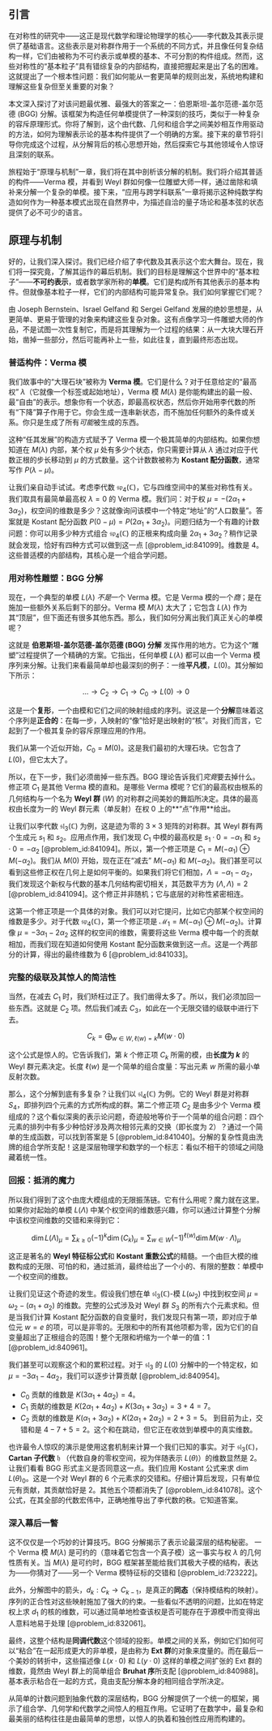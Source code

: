 ## 引言
在对称性的研究中——这正是现代数学和理论物理学的核心——李代数及其表示提供了基础语言。这些表示是对称群作用于一个系统的不同方式，并且像任何复杂结构一样，它们由被称为不可约表示或单模的基本、不可分割的构件组成。然而，这些对称性的“基本粒子”具有错综复杂的内部结构，直接把握起来是出了名的困难。这就提出了一个根本性问题：我们如何能从一套更简单的规则出发，系统地构建和理解这些复杂但至关重要的对象？

本文深入探讨了对该问题最优雅、最强大的答案之一：伯恩斯坦-盖尔范德-盖尔范德 (BGG) 分解。该框架为构造任何单模提供了一种深刻的技巧，类似于一种复杂的容斥原理形式。你将了解到，这个由代数、几何和组合学之间美妙相互作用驱动的方法，如何为理解表示论的基本构件提供了一个明确的方案。接下来的章节将引导你完成这个过程，从分解背后的核心思想开始，然后探索它与其他领域令人惊讶且深刻的联系。

旅程始于“原理与机制”一章，我们将在其中剖析该分解的机制。我们将介绍其普适的构件——Verma 模，并看到 Weyl 群如何像一位雕塑大师一样，通过凿除和填补来分解一个复杂的单模。接下来，“应用与跨学科联系”一章将揭示这种纯数学构造如何作为一种基本模式出现在自然界中，为描述自洽的量子场论和基本弦的状态提供了必不可少的语言。

## 原理与机制

好的，让我们深入探讨。我们已经介绍了李代数及其表示这个宏大舞台。现在，我们将一探究竟，了解其运作的幕后机制。我们的目标是理解这个世界中的“基本粒子”——**不可约表示**，或者数学家所称的**单模**。它们是构成所有其他表示的基本构件。但就像基本粒子一样，它们的内部结构可能异常复杂。我们如何掌握它们呢？

由 Joseph Bernstein、Israel Gelfand 和 Sergei Gelfand 发展的绝妙思想是，从更简单、更易于管理的对象来构建这些复杂对象。这有点像学习一件雕塑大师的作品，不是试图一次性复制它，而是将其理解为一个过程的结果：从一大块大理石开始，凿掉一些部分，然后可能再补上一些，如此往复，直到最终形态出现。

### 普适构件：Verma 模

我们故事中的“大理石块”被称为 **Verma 模**。它们是什么？对于任意给定的“最高权” $\lambda$（它就像一个标签或起始地址），Verma 模 $M(\lambda)$ 是你能构建出的最一般、最“自由”的表示。想象你有一个状态，即最高权状态，然后你开始用李代数的所有“下降”算子作用于它。你会生成一连串新状态，而不施加任何额外的条件或关系。你只是生成了所有*可能*被生成的东西。

这种“任其发展”的构造方式赋予了 Verma 模一个极其简单的内部结构。如果你想知道在 $M(\lambda)$ 内部，某个权 $\mu$ 处有多少个状态，你只需要计算从 $\lambda$ 通过对应于代数正根的步长移动到 $\mu$ 的方式数量。这个计数数被称为 **Kostant 配分函数**，通常写作 $P(\lambda-\mu)$。

让我们亲自动手试试。考虑李代数 $\mathfrak{sp}_4(\mathbb{C})$，它与四维空间中的某些对称性有关。我们取具有最简单最高权 $\lambda=0$ 的 Verma 模。我们问：对于权 $\mu = -(2\alpha_1 + 3\alpha_2)$，权空间的维数是多少？这就像询问该模中一个特定“地址”的“人口数量”。答案就是 Kostant 配分函数 $P(0 - \mu) = P(2\alpha_1 + 3\alpha_2)$。问题归结为一个有趣的计数问题：你可以用多少种方式组合 $\mathfrak{sp}_4(\mathbb{C})$ 的正根来构成向量 $2\alpha_1 + 3\alpha_2$？稍作记录就会发现，恰好有四种方式可以做到这一点 [@problem_id:841099]。维数是 4。这些普适模的内部结构，其核心是一个组合学问题。

### 用对称性雕塑：BGG 分解

现在，一个典型的单模 $L(\lambda)$ *不是*一个 Verma 模。它是 Verma 模的一个*商*；是在施加一些额外关系后剩下的部分。Verma 模 $M(\lambda)$ 太大了；它包含 $L(\lambda)$ 作为其“顶层”，但下面还有很多其他东西。那么，我们如何分离出我们真正关心的单模呢？

这就是 **伯恩斯坦-盖尔范德-盖尔范德 (BGG) 分解** 发挥作用的地方。它为这个“雕塑”过程提供了一个精确的方案。它指出，任何单模 $L(\lambda)$ 都可以由一个 Verma 模序列来分解。让我们来看最简单却也最深刻的例子：一维**平凡模**，$L(0)$。其分解如下所示：

$$
\dots \to C_2 \to C_1 \to C_0 \to L(0) \to 0
$$

这是一个**复形**，一个由模和它们之间的映射组成的序列。说这是一个**分解**意味着这个序列是**正合的**：在每一步，入映射的“像”恰好是出映射的“核”。对我们而言，它起到了一个极其复杂的容斥原理应用的作用。

我们从第一个近似开始，$C_0 = M(0)$。这是我们最初的大理石块。它包含了 $L(0)$，但它太大了。

所以，在下一步，我们必须凿掉一些东西。BGG 理论告诉我们*究竟*要去掉什么。修正项 $C_1$ 是其他 Verma 模的直和。是哪些 Verma 模呢？它们的最高权由根系的几何结构与一个名为 **Weyl 群** ($W$) 的对称群之间美妙的舞蹈所决定。具体的最高权由长度为一的 Weyl 群元素（单反射）在权 0 上的**“点”作用**给出。

让我们以李代数 $\mathfrak{sl}_3(\mathbb{C})$ 为例，这是迹为零的 $3 \times 3$ 矩阵的对称群。其 Weyl 群有两个生成元 $s_1$ 和 $s_2$。应用点作用，我们发现 $C_1$ 中模的最高权是 $s_1 \cdot 0 = -\alpha_1$ 和 $s_2 \cdot 0 = -\alpha_2$ [@problem_id:841094]。所以，第一个修正项是 $C_1 = M(-\alpha_1) \oplus M(-\alpha_2)$。我们从 $M(0)$ 开始，现在正在“减去” $M(-\alpha_1)$ 和 $M(-\alpha_2)$。我们甚至可以看到这些修正权在几何上是如何平衡的。如果我们将它们相加，$\Lambda = -\alpha_1 - \alpha_2$，我们发现这个新权与代数的基本几何结构密切相关，其范数平方为 $(\Lambda, \Lambda)=2$ [@problem_id:841094]。这个修正并非随机；它与底层的对称性紧密相连。

这第一个修正项是一个具体的对象。我们可以对它提问，比如它内部某个权空间的维数是多少。对于代数 $\mathfrak{sp}_4(\mathbb{C})$，第一个修正项是 $\mathcal{M}_1 = M(-\alpha_1) \oplus M(-\alpha_2)$。计算像 $\mu = -3\alpha_1 - 2\alpha_2$ 这样的权空间的维数，需要将这些 Verma 模中每一个的贡献相加，而我们现在知道如何使用 Kostant 配分函数来做到这一点。这是一个两部分的计算，得出的最终维数为 6 [@problem_id:841033]。

### 完整的级联及其惊人的简洁性

当然，在减去 $C_1$ 时，我们矫枉过正了。我们凿得太多了。所以，我们必须加回一些东西。这就是 $C_2$ 项。然后我们减去 $C_3$，如此在一个无限交错的级联中进行下去。

$$
C_k = \bigoplus_{w \in W, \, \ell(w)=k} M(w \cdot 0)
$$

这个公式是惊人的。它告诉我们，第 $k$ 个修正项 $C_k$ 所需的模，由**长度为 $k$** 的 Weyl 群元素决定。长度 $\ell(w)$ 是一个简单的组合度量：写出元素 $w$ 所需的最小单反射次数。

那么，这个分解到底有多复杂？让我们以 $\mathfrak{sl}_4(\mathbb{C})$ 为例。它的 Weyl 群是对称群 $S_4$，即排列四个元素的方式所构成的群。第二个修正项 $C_2$ 是由多少个 Verma 模组成的？这个看似深奥的表示论问题，奇迹般地等价于一个简单的组合问题：四个元素的排列中有多少种恰好涉及两次相邻元素的交换（即长度为 2）？通过一个简单的生成函数，可以找到答案是 5 [@problem_id:841040]。分解的复杂性竟由洗牌的组合学所支配！这是深层物理学和数学的一个标志：看似不相干的领域之间隐藏着统一性。

### 回报：抵消的魔力

所以我们得到了这个由庞大模组成的无限振荡链。它有什么用呢？魔力就在这里。如果你对起始的单模 $L(\Lambda)$ 中某个权空间的维数感兴趣，你可以通过计算整个分解中该权空间维数的交错和来得到它：

$$
\dim L(\Lambda)_\mu = \sum_{k \ge 0} (-1)^k \dim (C_k)_\mu = \sum_{w \in W} (-1)^{\ell(w)} \dim M(w \cdot \Lambda)_\mu
$$

这正是著名的 **Weyl 特征标公式**和 **Kostant 重数公式**的精髓。一个由巨大模的维数构成的无限、可怕的和，通过抵消，最终给出了一个小的、有限的整数：单模中一个权空间的维数。

让我们见证这个奇迹的发生。假设我们想在单 $\mathfrak{sl}_3(\mathbb{C})$-模 $L(\omega_2)$ 中找到权空间 $\mu = \omega_2 - (\alpha_1 + \alpha_2)$ 的维数。完整的公式涉及对 Weyl 群 $S_3$ 的所有六个元素求和。但是当我们计算 Kostant 配分函数的自变量时，我们发现只有第一项，即对应于单位元 $w=e$ 的项，可以是非零的。无限和中的所有其他项都为零，因为它们的自变量超出了正根组合的范围！整个无限和坍缩为一个单一的值：1 [@problem_id:840961]。

我们甚至可以观察这个和的累积过程。对于 $\mathfrak{sl}_3$ 的 $L(0)$ 分解中的一个特定权，如 $\mu = -3\alpha_1 - 4\alpha_2$，我们可以逐步计算贡献 [@problem_id:840954]。
*   $C_0$ 贡献的维数是 $K(3\alpha_1+4\alpha_2) = 4$。
*   $C_1$ 贡献的维数是 $K(2\alpha_1+4\alpha_2)+K(3\alpha_1+3\alpha_2) = 3+4=7$。
*   $C_2$ 贡献的维数是 $K(\alpha_1+3\alpha_2)+K(2\alpha_1+2\alpha_2) = 2+3=5$。
到目前为止，交错和是 $4 - 7 + 5 = 2$。这个和在跳动，但它正在收敛到单模中的真实维数。

也许最令人惊叹的演示是使用这套机制来计算一个我们已知的事实。对于 $\mathfrak{sl}_3(\mathbb{C})$，**Cartan 子代数** $\mathfrak{h}$ （代数自身的零权空间，视为伴随表示 $L(\theta)$）的维数显然是 2。让我们看看 BGG 形式主义是否同意这一点。我们应用 Kostant 公式来求 $\dim L(\theta)_0$。这是一个对 Weyl 群的 6 个元素求的交错和。仔细计算后发现，只有单位元有贡献，其贡献恰好是 2。其他五个项都消失了 [@problem_id:841078]。这个公式，在其全部的代数宏伟中，正确地推导出了李代数的秩。它知道答案。

### 深入幕后一瞥

这不仅仅是一个巧妙的计算技巧。BGG 分解揭示了表示论最深层的结构秘密。
一个 Verma 模 $M(\lambda)$ 是可约的（意味着它包含一个真子模）这一事实与权 $\lambda$ 的几何性质有关。当 $M(\lambda)$ 是可约时，BGG 框架甚至能给我们其极大子模的结构，表达为——你猜对了——另一个 Verma 模特征标的交错和 [@problem_id:723222]。

此外，分解图中的箭头，$d_k: C_k \to C_{k-1}$，是真正的**同态**（保持模结构的映射）。序列的正合性对这些映射施加了强大的约束。一些看似不透明的问题，比如在特定权上求 $d_1$ 的核的维数，可以通过简单地检查该权是否可能存在于源模中而变得出人意料地易于处理 [@problem_id:832061]。

最终，这整个结构是**同调代数**这个领域的投影。单模之间的关系，例如它们如何可以“粘合”在一起形成更大的非单模，是由称为 **Ext 群**的对象来度量的。而在最后一个美妙的转折中，这些描述像 $L(x \cdot 0)$ 和 $L(y \cdot 0)$ 这样的单模之间扩张的 Ext 群的维数，竟然由 Weyl 群上的简单组合 **Bruhat 序**所支配 [@problem_id:840988]。基本表示粘合在一起的方式，竟由支配分解本身的相同组合学所决定。

从简单的计数问题到抽象代数的深层结构，BGG 分解提供了一个统一的框架，揭示了组合学、几何学和代数学之间惊人的相互作用。它证明了在数学中，最复杂和最美丽的结构往往是由最简单的思想，以惊人的执着和独创性应用而构建的。

